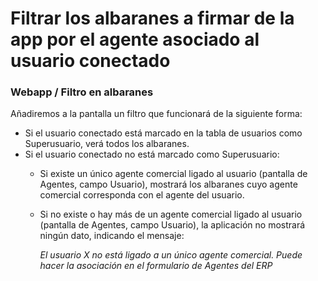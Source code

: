 # Filtrar los albaranes a firmar de la app por el agente asociado al usuario conectado


### Webapp / Filtro en albaranes
Añadiremos a la pantalla un filtro que funcionará de la siguiente forma:
+ Si el usuario conectado está marcado en la tabla de usuarios como Superusuario, verá todos los albaranes.
+ Si el usuario conectado no está marcado como Superusuario:
    + Si existe un único agente comercial ligado al usuario (pantalla de Agentes, campo Usuario), mostrará los albaranes cuyo agente comercial corresponda con el agente del usuario.
    + Si no existe o hay más de un agente comercial ligado al usuario (pantalla de Agentes, campo Usuario), la aplicación no mostrará ningún dato, indicando el mensaje:

        _El usuario X no está ligado a un único agente comercial. Puede hacer la asociación en el formulario de Agentes del ERP_
